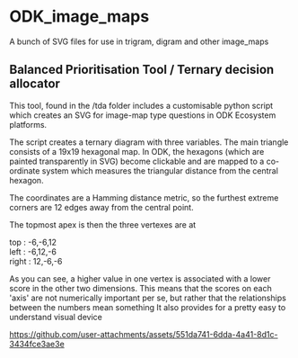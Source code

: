 # ODK_image_maps
A bunch of SVG files for use in trigram, digram and other image_maps

## Balanced Prioritisation Tool / Ternary decision allocator

This tool, found in the /tda folder includes a customisable python script which creates an SVG for image-map type questions in ODK Ecosystem platforms.

The script creates a ternary diagram with three variables. The main triangle consists of a 19x19 hexagonal map.
In ODK, the hexagons (which are painted transparently in SVG) become clickable and are mapped to a co-ordinate system which measures the triangular distance from the central hexagon. 

The coordinates are a Hamming distance metric, so the furthest extreme corners are 12 edges away from the central point.

The topmost apex is then the three vertexes are at 

top   :  -6,-6,12  
left  :  -6,12,-6  
right :  12,-6,-6  

As you can see, a higher value in one vertex is associated with a lower score in the other two dimensions.
This means that the scores on each 'axis' are not numerically important per se, but rather that the relationships between the numbers mean something
It also provides for a pretty easy to understand visual device

https://github.com/user-attachments/assets/551da741-6dda-4a41-8d1c-3434fce3ae3e

